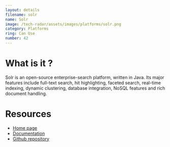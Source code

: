 ```yaml
---
layout: details
filename: solr 
name: Solr
image: /tech-radar/assets/images/platforms/solr.png 
category: Platforms
ring: Can Use
number: 42
---
```


# What is it ?
Solr is an open-source enterprise-search platform, written in Java. Its major features include full-text search, hit highlighting, faceted search, real-time indexing, dynamic clustering, database integration, NoSQL features and rich document handling.

# Resources
- [Home page](https://solr.apache.org/)
- [Documentation](https://solr.apache.org/resources.html#documentation)
- [Github repository](https://github.com/apache/solr)

